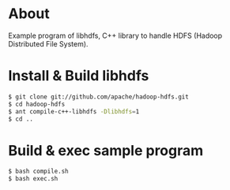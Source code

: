 # About

Example program of libhdfs, C++ library to handle HDFS (Hadoop Distributed File System).

# Install & Build libhdfs

```bash
$ git clone git://github.com/apache/hadoop-hdfs.git
$ cd hadoop-hdfs
$ ant compile-c++-libhdfs -Dlibhdfs=1
$ cd ..
```
# Build & exec sample program

```bash
$ bash compile.sh
$ bash exec.sh
```

